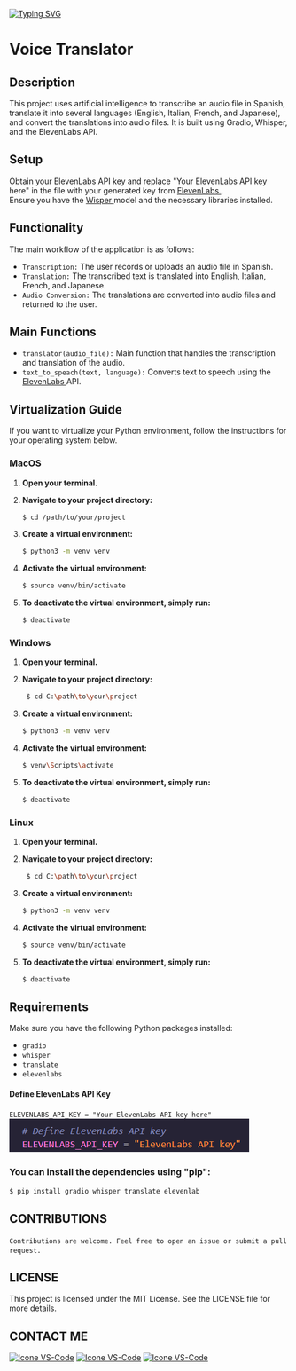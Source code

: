 
[![Typing SVG](https://readme-typing-svg.herokuapp.com?color=FF3670&size=35&center=true&vCenter=true&width=1000&lines=Welcome+to+InterVoz;My+name+is+Felipe;I'm+Software+Engineering)](https://git.io/typing-svg)

# Voice Translator

## Description
This project uses artificial intelligence to transcribe an audio file in Spanish, translate it into several languages (English, Italian, French, and Japanese), and convert the translations into audio files. It is built using Gradio, Whisper, and the ElevenLabs API.

## Setup
Obtain your ElevenLabs API key and replace "Your ElevenLabs API key here" in the file with your generated key from <a href="https://elevenlabs.io/">ElevenLabs </a>. <br>
Ensure you have the <a href="https://elevenlabs.io/">Wisper </a> model and the necessary libraries installed.

## Functionality
The main workflow of the application is as follows:

* `Transcription:` The user records or uploads an audio file in Spanish.
* `Translation:` The transcribed text is translated into English, Italian, French, and Japanese.
* `Audio Conversion:` The translations are converted into audio files and returned to the user.

## Main Functions
* `translator(audio_file):` Main function that handles the transcription and translation of the audio.
* `text_to_speach(text, language):` Converts text to speech using the <a href="https://elevenlabs.io/">ElevenLabs </a> API.

## Virtualization Guide
If you want to virtualize your Python environment, follow the instructions for your operating system below.
### MacOS
1. **Open your terminal.**

2. **Navigate to your project directory:**
   ```bash
   $ cd /path/to/your/project
   ```
3. **Create a virtual environment:**
   ```bash
   $ python3 -m venv venv
   ```
4. **Activate the virtual environment:**
   ```bash
   $ source venv/bin/activate
   ```
5. **To deactivate the virtual environment, simply run:**
   ```bash
   $ deactivate
   ```
### Windows
1. **Open your terminal.**

2. **Navigate to your project directory:**
   ```bash
    $ cd C:\path\to\your\project
    ```
3. **Create a virtual environment:**
   ```bash
   $ python3 -m venv venv
   ```
4. **Activate the virtual environment:**
   ```bash
   $ venv\Scripts\activate
   ```
5. **To deactivate the virtual environment, simply run:**
   ```bash
   $ deactivate
   ```
### Linux
1. **Open your terminal.**

2. **Navigate to your project directory:**
   ```bash
    $ cd C:\path\to\your\project
    ```
3. **Create a virtual environment:**
   ```bash
   $ python3 -m venv venv
   ```
4. **Activate the virtual environment:**
   ```bash
   $ source venv/bin/activate
   ```
5. **To deactivate the virtual environment, simply run:**
   ```bash
   $ deactivate
   ```
## Requirements

Make sure you have the following Python packages installed:

- `gradio`
- `whisper`
- `translate`
- `elevenlabs`

#### Define ElevenLabs API Key

`ELEVENLABS_API_KEY = "Your ElevenLabs API key here"` <br>
<img src="https://github.com/felipesanchez-dev/InterVoz-/blob/main/img/API_KEY.png" alt="API key">

### You can install the dependencies using "pip":
   ```bash
   $ pip install gradio whisper translate elevenlab
   ```
## CONTRIBUTIONS
`Contributions are welcome. Feel free to open an issue or submit a pull request.`

## LICENSE
This project is licensed under the MIT License. See the LICENSE file for more details.

## CONTACT ME

[<img height="48px" width="48px" alt="Icone VS-Code" src="https://skillicons.dev/icons?i=instagram"/>](https://www.instagram.com/felipesanchez_dev/)
[<img height="48px" width="48px" alt="Icone VS-Code" src="https://skillicons.dev/icons?i=gmail"/>](mailto:jfelipe9.121@gmail.com)
[<img height="48px" width="48px" alt="Icone VS-Code" src="https://skillicons.dev/icons?i=linkedin"/>](https://www.linkedin.com/in/felipereyessa/)

